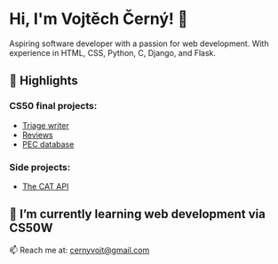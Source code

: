 # Hi, I'm Vojtěch Černý! 👋

Aspiring software developer with a passion for web development. With experience in HTML, CSS, Python, C, Django, and Flask.

## 🌟 Highlights
### **CS50 final projects**: 
- [Triage writer](https://github.com/klokanpes/triage_writer)
- [Reviews](https://github.com/klokanpes/reviews)
- [PEC database](https://github.com/klokanpes/pec_database)

### **Side projects**:
- [The CAT API](https://github.com/klokanpes/the_cat_api)

## 🌱 I’m currently learning web development via CS50W

📫 Reach me at: [cernyvojt@gmail.com](mailto:cernyvojt@gmail.com)





